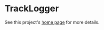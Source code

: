 TrackLogger
===========

See this project's [home page](http://www.tracknalysis.net/projects/tracklogger) for more details.